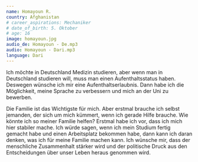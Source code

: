 ```yaml
---
name: Homayoun R.
country: Afghanistan
# career_aspirations: Mechaniker
# date_of_birth: 5. Oktober
# age: 16
image: homayoun.jpg
audio_de: Homayoun - De.mp3
audio: Homayoun - Dari.mp3
language: Dari
---
```


Ich möchte in Deutschland Medizin studieren, aber wenn man in Deutschland studieren will, muss man einen Aufenthaltsstatus haben. Deswegen wünsche ich mir eine Aufenthaltserlaubnis. Dann habe ich die Möglichkeit, meine Sprache zu verbessern und mich an der Uni zu bewerben.

Die Familie ist das Wichtigste für mich. Aber erstmal brauche ich selbst jemanden, der sich um mich kümmert, wenn ich gerade Hilfe brauche.  Wie könnte ich so meiner Familie helfen? Erstmal habe ich vor, dass ich mich hier stabiler mache. Ich würde sagen, wenn ich mein Studium fertig gemacht habe und einen Arbeitsplatz bekommen habe, dann kann ich daran denken, was ich für meine Familie machen kann. Ich wünsche mir, dass der menschliche Zusammenhalt stärker wird und der politische Druck aus den Entscheidungen über unser Leben heraus genommen wird. 